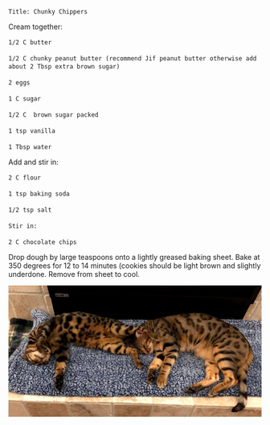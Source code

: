 ~~~ recipe-info
Title: Chunky Chippers
~~~

Cream together:

~~~ recipe-ingredients
1/2 C butter

1/2 C chunky peanut butter (recommend Jif peanut butter otherwise add about 2 Tbsp extra brown sugar)

2 eggs

1 C sugar

1/2 C  brown sugar packed

1 tsp vanilla

1 Tbsp water
~~~

Add and stir in:

~~~ recipe-ingredients
2 C flour

1 tsp baking soda

1/2 tsp salt

Stir in:

2 C chocolate chips
~~~

Drop dough by large teaspoons onto a lightly greased baking sheet. Bake at 350 degrees for 12 to 14
minutes (cookies should be light brown and slightly underdone. Remove from sheet to cool.

![Ginger Snap and Chocolate Chip](ChunkyChippers.jpg "Ginger Snap and Chocolate Chip")
